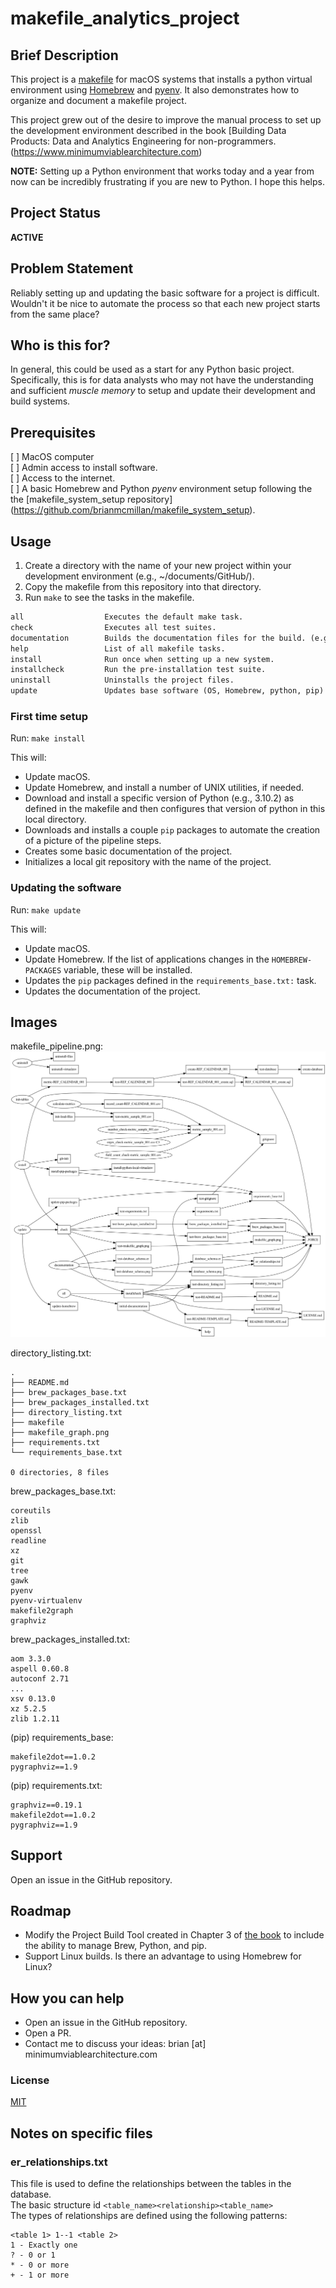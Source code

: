 # makefile_analytics_project
## Brief Description
This project is a [makefile](https://www.gnu.org/software/make/) for macOS systems that installs a python virtual environment using [Homebrew](https://brew.sh) and [pyenv](https://github.com/pyenv/pyenv). It also demonstrates how to organize and document a makefile project. 

This project grew out of the desire to improve the manual process to set up the development environment described in the book [Building Data Products: Data and Analytics Engineering for non-programmers.(https://www.minimumviablearchitecture.com)

**NOTE:** Setting up a Python environment that works today and a year from now can be incredibly frustrating if you are new to Python. I hope this helps.
 
## Project Status
**ACTIVE**
 
## Problem Statement
Reliably setting up and updating the basic software for a project is difficult. Wouldn't it be nice to automate the process so that each new project starts from the same place?

## Who is this for?
In general, this could be used as a start for any Python basic project. Specifically, this is for data analysts who may not have the understanding and sufficient *muscle memory* to setup and update their development and build systems. 
 
## Prerequisites
[ ] MacOS computer  
[ ] Admin access to install software.  
[ ] Access to the internet.  
[ ] A basic Homebrew and Python *pyenv* environment setup following the the [makefile_system_setup repository] (https://github.com/brianmcmillan/makefile_system_setup).
 
## Usage
1. Create a directory with the name of your new project within your development environment (e.g., ~/documents/GitHub/).
1. Copy the makefile from this repository into that directory.
1. Run `make` to see the tasks in the makefile.

```makefile
all                  Executes the default make task.
check                Executes all test suites.
documentation        Builds the documentation files for the build. (e.g. schema docs, data flow diagrams)
help                 List of all makefile tasks.
install              Run once when setting up a new system.
installcheck         Run the pre-installation test suite.
uninstall            Uninstalls the project files.
update               Updates base software (OS, Homebrew, python, pip)
```
 
### First time setup
Run: `make install`

This will:
- Update macOS.
- Update Homebrew, and install a number of UNIX utilities, if needed.
- Download and install a specific version of Python (e.g., 3.10.2) as defined in the makefile and then configures that version of python in this local directory.
- Downloads and installs a couple `pip` packages to automate the creation of a picture of the pipeline steps.
- Creates some basic documentation of the project.
- Initializes a local git repository with the name of the project. 
 
### Updating the software
Run: `make update`

This will:
- Update macOS.
- Update Homebrew. If the list of applications changes in the `HOMEBREW-PACKAGES` variable, these will be installed.
- Updates the `pip` packages defined in the `requirements_base.txt:` task.
- Updates the documentation of the project.
 
## Images
makefile_pipeline.png:
![Makefile pipeline](makefile_graph.png)

directory_listing.txt:
```
.
├── README.md
├── brew_packages_base.txt
├── brew_packages_installed.txt
├── directory_listing.txt
├── makefile
├── makefile_graph.png
├── requirements.txt
└── requirements_base.txt

0 directories, 8 files
```
brew_packages_base.txt:
```text
coreutils
zlib
openssl
readline
xz
git
tree
gawk
pyenv
pyenv-virtualenv
makefile2graph
graphviz
```

brew_packages_installed.txt:
```text
aom 3.3.0
aspell 0.60.8
autoconf 2.71
...
xsv 0.13.0
xz 5.2.5
zlib 1.2.11
```

(pip) requirements_base:
```
makefile2dot==1.0.2
pygraphviz==1.9
```

(pip) requirements.txt:
```
graphviz==0.19.1
makefile2dot==1.0.2
pygraphviz==1.9
```

## Support
Open an issue in the GitHub repository.
 
## Roadmap
- Modify the Project Build Tool created in Chapter 3 of [the book](https://www.minimumviablearchitecture.com) to include the ability to manage Brew, Python, and pip. 
- Support Linux builds. Is there an advantage to using Homebrew for Linux?
 
## How you can help
- Open an issue in the GitHub repository.
- Open a PR.
- Contact me to discuss your ideas: brian [at] minimumviablearchitecture.com
 
### License
[MIT](LICENSE.md)

## Notes on specific files
### er_relationships.txt
This file is used to define the relationships between the tables in the database.  
The basic structure id `<table_name><relationship><table_name>`  
The types of relationships are defined using the following patterns:  

```
<table 1> 1--1 <table 2>
1 - Exactly one
? - 0 or 1
* - 0 or more
+ - 1 or more
```


